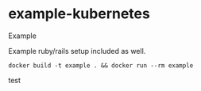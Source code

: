 example-kubernetes
===============

Example

Example ruby/rails setup included as well.

`docker build -t example . && docker run --rm example`

test
